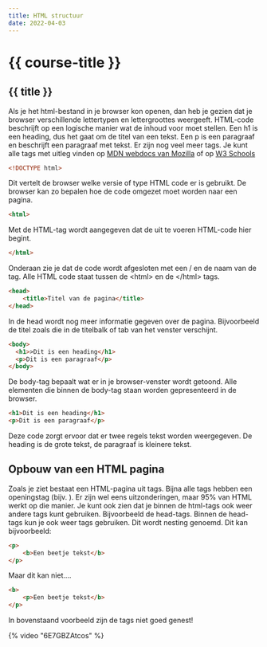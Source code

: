 ```yaml
---
title: HTML structuur
date: 2022-04-03
---
```


# {{ course-title }}

## {{ title }}
Als je het html-bestand in je browser kon openen, dan heb je gezien dat je browser verschillende lettertypen en lettergroottes weergeeft.
HTML-code beschrijft op een logische manier wat de inhoud voor moet stellen. Een h1 is een heading, dus het gaat om de titel van een tekst.
Een p is een paragraaf en beschrijft een paragraaf met tekst. Er zijn nog veel meer tags.
Je kunt alle tags met uitleg vinden op [MDN webdocs van Mozilla](https://developer.mozilla.org/en-US/docs/Web/HTML/Element) of op [W3 Schools](https://www.w3schools.com/html/)
```html
<!DOCTYPE html>
 ```
Dit vertelt de browser welke versie of type HTML code er is gebruikt. 
De browser kan zo bepalen hoe de code omgezet moet worden naar een pagina.
```html
<html>
 ```
Met de HTML-tag wordt aangegeven dat de uit te voeren HTML-code hier begint.
```html
</html>
 ```
Onderaan zie je dat de code wordt afgesloten met een / en de naam van de tag.
Alle HTML code staat tussen de &#60;html&#62; en de &#60;/html&#62; tags.
```html
<head>
    <title>Titel van de pagina</title>
</head>
 ```
In de head wordt nog meer informatie gegeven over de pagina. 
Bijvoorbeeld de titel zoals die in de titelbalk of tab van het venster verschijnt.
```html
<body>
  <h1>>Dit is een heading</h1>
  <p>Dit is een paragraaf</p>
</body>
 ```
De body-tag bepaalt wat er in je browser-venster wordt getoond.
Alle elementen die binnen de body-tag staan worden gepresenteerd in de browser.
```html
<h1>Dit is een heading</h1>
<p>Dit is een paragraaf</p>
 ```
Deze code zorgt ervoor dat er twee regels tekst worden weergegeven. De heading is de grote tekst, de paragraaf is kleinere tekst.

## Opbouw van een HTML pagina
Zoals je ziet bestaat een HTML-pagina uit tags. Bijna alle tags hebben een openingstag (bijv. <title>) en een sluitingstag (</title>).
Er zijn wel eens uitzonderingen, maar 95% van HTML werkt op die manier.
Je kunt ook zien dat je binnen de html-tags ook weer andere tags kunt gebruiken. Bijvoorbeeld de head-tags. Binnen de head-tags kun je ook weer tags gebruiken.
Dit wordt nesting genoemd. 
Dit kan bijvoorbeeld:
```html
<p>
    <b>Een beetje tekst</b>
</p>
 ```
Maar dit kan niet....

```html
<b>
    <p>Een beetje tekst</b>
</p>
 ```
In bovenstaand voorbeeld zijn de tags niet goed genest!

{% video "6E7GBZAtcos" %}

